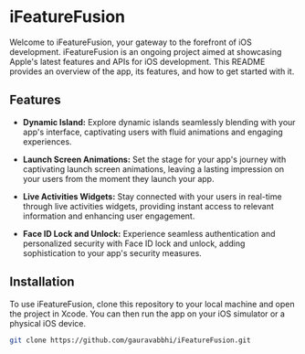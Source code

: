 # iFeatureFusion

Welcome to iFeatureFusion, your gateway to the forefront of iOS development. iFeatureFusion is an ongoing project aimed at showcasing Apple's latest features and APIs for iOS development. This README provides an overview of the app, its features, and how to get started with it.

## Features

- **Dynamic Island:** Explore dynamic islands seamlessly blending with your app's interface, captivating users with fluid animations and engaging experiences.

- **Launch Screen Animations:** Set the stage for your app's journey with captivating launch screen animations, leaving a lasting impression on your users from the moment they launch your app.

- **Live Activities Widgets:** Stay connected with your users in real-time through live activities widgets, providing instant access to relevant information and enhancing user engagement.

- **Face ID Lock and Unlock:** Experience seamless authentication and personalized security with Face ID lock and unlock, adding sophistication to your app's security measures.

## Installation

To use iFeatureFusion, clone this repository to your local machine and open the project in Xcode. You can then run the app on your iOS simulator or a physical iOS device.

```bash
git clone https://github.com/gauravabbhi/iFeatureFusion.git
